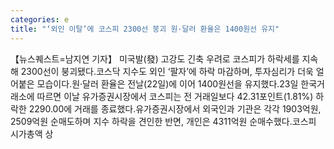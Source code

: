 ```yaml
---
categories: e
title: "‘외인 이탈’에 코스피 2300선 붕괴 원·달러 환율은 1400원선 유지"
---
```

【뉴스퀘스트=남지연 기자】 미국발(發) 고강도 긴축 우려로 코스피가 하락세를 지속해 2300선이 붕괴됐다.코스닥 지수도 외인 ‘팔자’에 하락 마감하며, 투자심리가 더욱 얼어붙은 모습이다.원·달러 환율은 전날(22일)에 이어 1400원선을 유지했다.23일 한국거래소에 따르면 이날 유가증권시장에서 코스피는 전 거래일보다 42.31포인트(1.81%) 하락한 2290.00에 거래를 종료했다.유가증권시장에서 외국인과 기관은 각각 1903억원, 2509억원 순매도하며 지수 하락을 견인한 반면, 개인은 4311억원 순매수했다.코스피 시가총액 상